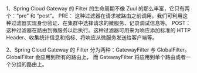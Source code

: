 1、Spring Cloud Gateway 的 Filter 的生命周期不像 Zuul 的那么丰富，它只有两个：“pre” 和 “post”。
    PRE： 这种过滤器在请求被路由之前调用。我们可利用这种过滤器实现身份验证、在集群中选择请求的微服务、记录调试信息等。
    POST：这种过滤器在路由到微服务以后执行。这种过滤器可用来为响应添加标准的 HTTP Header、收集统计信息和指标、将响应从微服务发送给客户端等。
    
2、Spring Cloud Gateway 的 Filter 分为两种：GatewayFilter 与 GlobalFilter。GlobalFilter 会应用到所有的路由上，
    而 GatewayFilter 将应用到单个路由或者一个分组的路由上。    